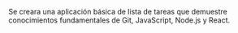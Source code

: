 Se creara una aplicación básica de lista de tareas que demuestre conocimientos fundamentales de
Git, JavaScript, Node.js y React.
